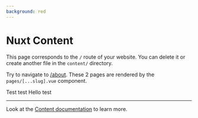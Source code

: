 ```yaml
---
background: red
---
```


# Nuxt Content

This page corresponds to the `/` route of your website. You can delete it or create another file in the `content/` directory.

Try to navigate to [/about](/about). These 2 pages are rendered by the `pages/[...slug].vue` component.

Test test Hello test

---

Look at the [Content documentation](https://content.nuxtjs.org/) to learn more.
